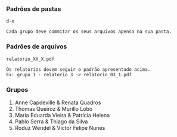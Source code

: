 ### Padrões de pastas

	d-x

	Cada grupo deve commitar os seus arquivos apensa na sua pasta.

### Padrões de arquivos

	relatorio_XX_X.pdf

	Os relatorios devem seguir o padrão apresentado acima.
	Ex: grupo 1 - relatorio 3 -> relatorio_03_1.pdf

### Grupos

1. Anne Capdeville & Renata Quadros
2. Thomas Queiroz & Murillo Lobo
3. Maria Eduarda Vieira & Patrícia Helena
4. Pablo Serra & Thiago da Silva
5. Roduz Wendel & Victor Felipe Nunes
